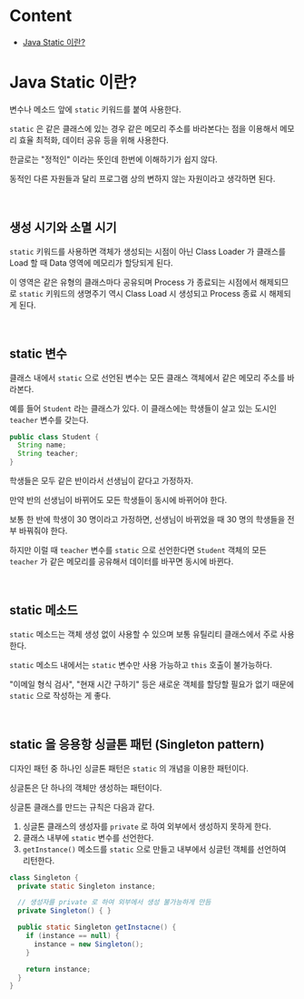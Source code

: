 # Content

- [Java Static 이란?](#java-static-이란)

# Java Static 이란?

변수나 메소드 앞에 `static` 키워드를 붙여 사용한다.

`static` 은 같은 클래스에 있는 경우 같은 메모리 주소를 바라본다는 점을 이용해서 메모리 효율 최적화, 데이터 공유 등을 위해 사용한다.

한글로는 "정적인" 이라는 뜻인데 한번에 이해하기가 쉽지 않다.

동적인 다른 자원들과 달리 프로그램 상의 변하지 않는 자원이라고 생각하면 된다.

<br>

## 생성 시기와 소멸 시기

`static` 키워드를 사용하면 객체가 생성되는 시점이 아닌 Class Loader 가 클래스를 Load 할 때 Data 영역에 메모리가 할당되게 된다.

이 영역은 같은 유형의 클래스마다 공유되며 Process 가 종료되는 시점에서 해제되므로 `static` 키워드의 생명주기 역시 Class Load 시 생성되고 Process 종료 시 해제되게 된다.

<br>

## static 변수

클래스 내에서 `static` 으로 선언된 변수는 모든 클래스 객체에서 같은 메모리 주소를 바라본다.

예를 들어 `Student` 라는 클래스가 있다. 이 클래스에는 학생들이 살고 있는 도시인 `teacher` 변수를 갖는다.

```java
public class Student {
  String name;
  String teacher;
}
```

학생들은 모두 같은 반이라서 선생님이 같다고 가정하자.

만약 반의 선생님이 바뀌어도 모든 학생들이 동시에 바뀌어야 한다.

보통 한 반에 학생이 30 명이라고 가정하면, 선생님이 바뀌었을 때 30 명의 학생들을 전부 바꿔줘야 한다.

하지만 이럴 때 `teacher` 변수를 `static` 으로 선언한다면 `Student` 객체의 모든 `teacher` 가 같은 메모리를 공유해서 데이터를 바꾸면 동시에 바뀐다.

<br>

## static 메소드

`static` 메소드는 객체 생성 없이 사용할 수 있으며 보통 유틸리티 클래스에서 주로 사용한다.

`static` 메소드 내에서는 `static` 변수만 사용 가능하고 `this` 호출이 불가능하다.

"이메일 형식 검사", "현재 시간 구하기" 등은 새로운 객체를 할당할 필요가 없기 때문에 `static` 으로 작성하는 게 좋다.

<br>

## static 을 응용항 싱글톤 패턴 (Singleton pattern)

디자인 패턴 중 하나인 싱글톤 패턴은 `static` 의 개념을 이용한 패턴이다.

싱글톤은 단 하나의 객체만 생성하는 패턴이다.

싱글톤 클래스를 만드는 규칙은 다음과 같다.

1. 싱글톤 클래스의 생성자를 `private` 로 하여 외부에서 생성하지 못하게 한다.
2. 클래스 내부에 `static` 변수를 선언한다.
3. `getInstance()` 메소드를 `static` 으로 만들고 내부에서 싱글턴 객체를 선언하여 리턴한다.

```java
class Singleton {
  private static Singleton instance;

  // 생성자를 private 로 하여 외부에서 생성 불가능하게 만듬
  private Singleton() { }

  public static Singleton getInstacne() {
    if (instance == null) {
      instance = new Singleton();
    }

    return instance;
  }
}
```
